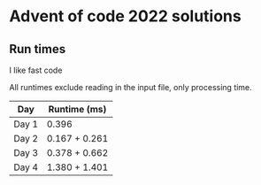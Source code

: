 # Advent of code 2022 solutions


## Run times

I like fast code

All runtimes exclude reading in the input file, only processing time.

| Day    | Runtime (ms) |
| ----------- | ----------- |
| Day 1      |    0.396    |
| Day 2   |  0.167 +   0.261     |
| Day 3 | 0.378 + 0.662 |
| Day 4 | 1.380 + 1.401|